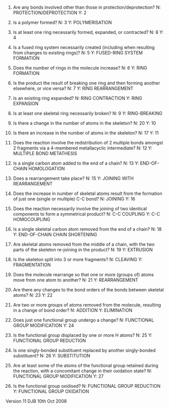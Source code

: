 1. Are any bonds involved other than those in protection/deprotection?
N: PROTECTION/DEPROTECTION
Y: 2

2. Is a polymer formed?
N: 3
Y: POLYMERISATION

3. Is at least one ring necessarily formed, expanded, or contracted?
N: 8
Y: 4

4. Is a fused ring system necessarily created (including when resulting from changes to existing rings)?
N: 5
Y: FUSED-RING SYSTEM FORMATION

5. Does the number of rings in the molecule increase?
N: 6
Y: RING FORMATION

6. Is the product the result of breaking one ring and then forming another elsewhere, or vice versa?
N: 7
Y: RING REARRANGEMENT

7. Is an existing ring expanded?
N: RING CONTRACTION
Y: RING EXPANSION

8. Is at least one skeletal ring necessarily broken?
N: 9
Y: RING-BREAKING

9. Is there a change in the number of atoms in the skeleton?
N: 20
Y: 10

10. Is there an increase in the number of atoms in the skeleton?
N: 17
Y: 11

11. Does the reaction involve the redistribution of 2 multiple bonds amongst 2 fragments via a 4-membered metallacyclic intermediate?
N: 12
Y: MULTIPLE BOND METATHESIS

12. Is a single carbon atom added to the end of a chain?
N: 13
Y: END-OF-CHAIN HOMOLOGATION

14. Does a rearrangement take place?
N: 15
Y: JOINING WITH REARRANGEMENT

15. Does the increase in number of skeletal atoms result from the formation of just one (single or multiple) C-C bond?
N: JOINING
Y: 16

16. Does the reaction necessarily involve the joining of two identical components to form a symmetrical product?
N: C-C COUPLING
Y: C-C HOMOCOUPLING

17. Is a single skeletal carbon atom removed from the end of a chain?
N: 18
Y: END-OF-CHAIN CHAIN SHORTENING

18. Are skeletal atoms removed from the middle of a chain, with the two parts of the skeleton re-joining in the product?
N: 19
Y: EXTRUSION

19. Is the skeleton split into 3 or more fragments?
N: CLEAVING
Y: FRAGMENTATION

20. Does the molecule rearrange so that one or more (groups of) atoms move from one atom to another?
N: 21
Y: REARRANGEMENT

21. Are there any changes to the bond orders of the bonds between skeletal atoms?
N: 23
Y: 22

22. Are two or more groups of atoms removed from the molecule, resulting in a change of bond order?
N: ADDITION
Y: ELIMINATION

23. Does just one functional group undergo a change?
N: FUNCTIONAL GROUP MODIFICATION
Y: 24

24. Is the functional group displaced by one or more H atoms?
N: 25
Y: FUNCTIONAL GROUP REDUCTION

25. Is one singly-bonded substituent replaced by another singly-bonded substituent?
N: 26
Y: SUBSTITUTION

26. Are at least some of the atoms of the functional group retained during the reaction, with a concomitant change in their oxidation state?
N: FUNCTIONAL GROUP MODIFICATION
Y: 27

27. Is the functional group oxidised?
N: FUNCTIONAL GROUP REDUCTION
Y: FUNCTIONAL GROUP OXIDATION

Version 11
DJB
10th Oct 2008
